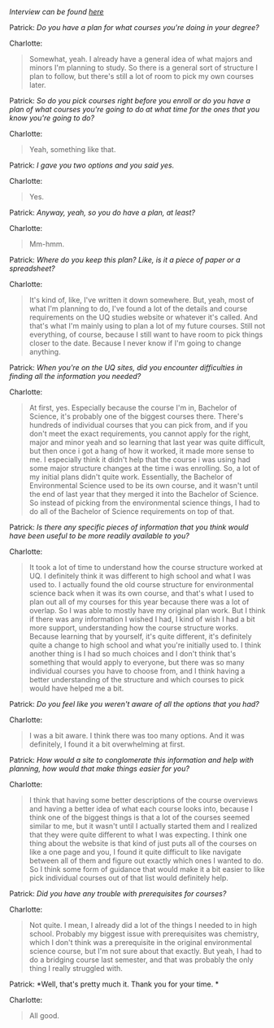 *Interview can be found [here](https://uq-my.sharepoint.com/:u:/g/personal/s4963787_uq_edu_au/Ebq_QXPRSWhAnmlWCu1VsdEBu4FlVVxPAgSDBdbB9GRknQ?e=adqfck)*

Patrick: *Do you have a plan for what courses you're doing in your degree?*

Charlotte:
> Somewhat, yeah. I already have a general idea of what majors and minors I'm planning to study. So there is a general sort of structure I plan to follow, but there's still a lot of room to pick my own courses later.

Patrick: *So do you pick courses right before you enroll or do you have a plan of what courses you're going to do at what time for the ones that you know you're going to do?*

Charlotte:
> Yeah, something like that. 

Patrick: *I gave you two options and you said yes.*

Charlotte:
> Yes.

Patrick: *Anyway, yeah, so you do have a plan, at least?*

Charlotte:
> Mm-hmm.

Patrick: *Where do you keep this plan? Like, is it a piece of paper or a spreadsheet?*

Charlotte:
> It's kind of, like, I've written it down somewhere. But, yeah, most of what I'm planning to do, I've found a lot of the details and course requirements on the UQ studies website or whatever it's called. And that's what I'm mainly using to plan a lot of my future courses. Still not everything, of course, because I still want to have room to pick things closer to the date. Because I never know if I'm going to change anything.

Patrick: *When you're on the UQ sites, did you encounter difficulties in finding all the information you needed?*

Charlotte:
> At first, yes. Especially because the course I'm in, Bachelor of Science, it's probably one of the biggest courses there. There's hundreds of individual courses that you can pick from, and if you don't meet the exact requirements, you cannot apply for the right, major and minor yeah and so learning that last year was quite difficult, but then once i got a hang of how it worked, it made more sense to me. I especially think it didn't help that the course i was using had some major structure changes at the time i was enrolling. So, a lot of my initial plans didn't quite work. Essentially, the Bachelor of Environmental Science used to be its own course, and it wasn't until the end of last year that they merged it into the Bachelor of Science. So instead of picking from the environmental science things, I had to do all of the Bachelor of Science requirements on top of that. 

Patrick: *Is there any specific pieces of information that you think would have been useful to be more readily available to you?*

Charlotte:
> It took a lot of time to understand how the course structure worked at UQ. I definitely think it was different to high school and what I was used to. I actually found the old course structure for environmental science back when it was its own course, and that's what I used to plan out all of my courses for this year because there was a lot of overlap. So I was able to mostly have my original plan work. But I think if there was any information I wished I had, I kind of wish I had a bit more support, understanding how the course structure works. Because learning that by yourself, it's quite different, it's definitely quite a change to high school and what you're initially used to. I think another thing is I had so much choices and I don't think that's something that would apply to everyone, but there was so many individual courses you have to choose from, and I think having a better understanding of the structure and which courses to pick would have helped me a bit. 

Patrick: *Do you feel like you weren't aware of all the options that you had?*

Charlotte:
> I was a bit aware. I think there was too many options. And it was definitely, I found it a bit overwhelming at first. 

Patrick: *How would a site to conglomerate this information and help with planning, how would that make things easier for you?*

Charlotte:
> I think that having some better descriptions of the course overviews and having a better idea of what each course looks into, because I think one of the biggest things is that a lot of the courses seemed similar to me, but it wasn't until I actually started them and I realized that they were quite different to what I was expecting. I think one thing about the website is that kind of just puts all of the courses on like a one page and you, I found it quite difficult to like navigate between all of them and figure out exactly which ones I wanted to do. So I think some form of guidance that would make it a bit easier to like pick individual courses out of that list would definitely help.

Patrick: *Did you have any trouble with prerequisites for courses?*

Charlotte:
> Not quite. I mean, I already did a lot of the things I needed to in high school. Probably my biggest issue with prerequisites was chemistry, which I don't think was a prerequisite in the original environmental science course, but I'm not sure about that exactly. But yeah, I had to do a bridging course last semester, and that was probably the only thing I really struggled with.

Patrick: *Well, that's pretty much it. Thank you for your time. *

Charlotte:
> All good.